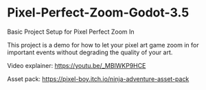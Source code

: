 # Pixel-Perfect-Zoom-Godot-3.5
Basic Project Setup for Pixel Perfect Zoom In

This project is a demo for how to let your pixel art game zoom in for important events without degrading the quality of your art.

Video explainer: https://youtu.be/_MBlWKP9HCE

Asset pack: https://pixel-boy.itch.io/ninja-adventure-asset-pack

